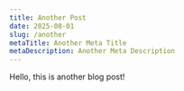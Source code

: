 ```yaml
---
title: Another Post
date: 2025-08-01
slug: /another
metaTitle: Another Meta Title
metaDescription: Another Meta Description
---
```


Hello, this is another blog post!